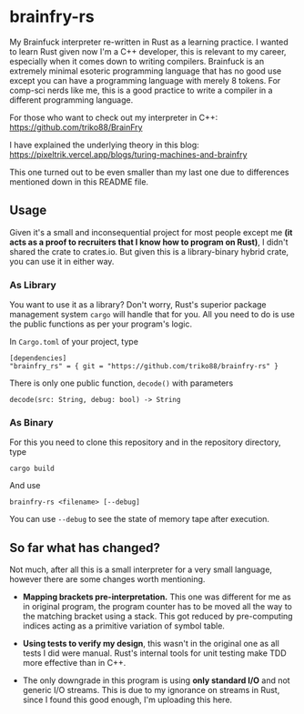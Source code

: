 # brainfry-rs

My Brainfuck interpreter re-written in Rust as a learning practice. I wanted to
learn Rust given now I'm a C++ developer, this is relevant to my career,
especially when it comes down to writing compilers. Brainfuck is an extremely
minimal esoteric programming language that has no good use except you can have
a programming language with merely 8 tokens. For comp-sci nerds like me,
this is a good practice to write a compiler in a different programming
language.

For those who want to check out my interpreter in C++:
https://github.com/triko88/BrainFry

I have explained the underlying theory in this blog: 
https://pixeltrik.vercel.app/blogs/turing-machines-and-brainfry

This one turned out to be even smaller than my last one due to differences 
mentioned down in this README file.

## Usage
Given it's a small and inconsequential project for most people except me
**(it acts as a proof to recruiters that I know how to program on Rust)**, I
didn't shared the crate to crates.io. But given this is a library-binary hybrid
crate, you can use it in either way.

### As Library
You want to use it as a library? Don't worry, Rust's superior package
management system `cargo` will handle that for you. All you need to do is use
the public functions as per your program's logic. 

In `Cargo.toml` of your project, type

```
[dependencies]
"brainfry_rs" = { git = "https://github.com/triko88/brainfry-rs" }
```

There is only one public function, `decode()` with parameters

    decode(src: String, debug: bool) -> String

### As Binary
For this you need to clone this repository and in the repository directory,
type

    cargo build

And use 

    brainfry-rs <filename> [--debug]

You can use `--debug` to see the state of memory tape after execution.

## So far what has changed?
Not much, after all this is a small interpreter for a very small language,
however there are some changes worth mentioning.

- **Mapping brackets pre-interpretation.** This one was different for me as in
original program, the program counter has to be moved all the way to the
matching bracket using a stack. This got reduced by pre-computing indices
acting as a primitive variation of symbol table.

- **Using tests to verify my design**, this wasn't in the original one as all tests
I did were manual. Rust's internal tools for unit testing make TDD more
effective than in C++.

- The only downgrade in this program is using **only standard I/O** and not generic
I/O streams. This is due to my ignorance on streams in Rust, since I found this
good enough, I'm uploading this here.
